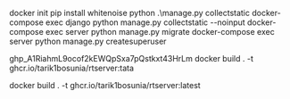 docker init
pip install whitenoise
python .\manage.py collectstatic
docker-compose exec django python manage.py collectstatic --noinput
docker-compose exec server python manage.py migrate
docker-compose exec server python manage.py createsuperuser

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
docker build . -t ghcr.io/tarik1bosunia/rtserver:tata

docker build . -t ghcr.io/tarik1bosunia/rtserver:latest
